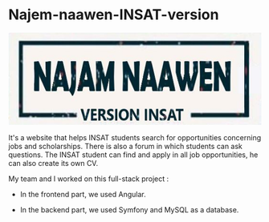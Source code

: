 # Najem-naawen-INSAT-version  

<div style="text-align:center"><img src = "images/logo.jpg"></div>

It's a website that helps INSAT students search for opportunities concerning jobs and scholarships. There is also a forum in which students can ask questions. 
The INSAT student can find and apply in all job opportunities, he can also create its own CV. 

My team and I worked on this full-stack project : 

* In the frontend part, we used Angular.

* In the backend part, we used Symfony and MySQL as a database. 


